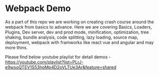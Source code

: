 # Webpack Demo
As a part of this repo we are working on creating crash course around the webpack from basics to advance. Here we are covering Basics, Loaders, Plugins, Dev server, dev and prod mode, minification, optimization, tree shaking, bundle analysis, code splitting, lazy loading, source map, deployment, webpack with framworks like react vue and angular and may more thins. 

Please find below youtube playlist for detail demos - 
https://youtube.com/playlist?list=PLrJ-e9wsoQTEV1S53hpMp4D2oVLTUe3Ar&feature=shared
